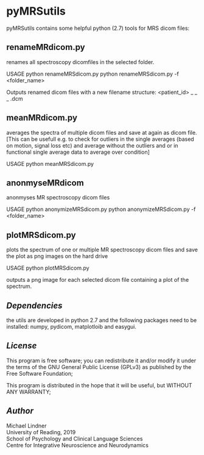 # pyMRSutils
pyMRSutils contains some helpful python (2.7) tools for MRS dicom files:

## renameMRdicom.py
renames all spectroscopy dicomfiles in the selected folder.

 
USAGE
    python renameMRSdicom.py
    python renameMRSdicom.py -f <folder_name>


Outputs renamed dicom files with a new filename structure:
<patient_id> _ <series number> _ <instance number> _ <sequence name>.dcm


## meanMRdicom.py
averages the spectra of multiple dicom files and save at again as dicom file.
[This can be usefull e.g. to check for outliers in the single averages (based on motion, signal loss etc) and
average without the outliers and or in functional single average data to average over condition]


USAGE
    python meanMRSdicom.py

	
## anonmyseMRdicom
anonmyses MR spectroscopy dicom files


USAGE
    python anonymizeMRSdicom.py
    python anonymizeMRSdicom.py -f <folder_name>


## plotMRSdicom.py
plots the spectrum of one or multiple MR spectroscopy dicom files and save the plot as png images on the hard drive


USAGE
    python plotMRSdicom.py

	
outputs a png image for each selected dicom file containing a plot of the spectrum.
	

## *Dependencies*  
the utils are developed in python 2.7 and the following packages need to be installed: 
numpy, pydicom, matplotloib and easygui. 

    
## *License*  
This program is free software; you can redistribute it and/or modify
it under the terms of the GNU General Public License (GPLv3) as published
by the Free Software Foundation;

This program is distributed in the hope that it will be useful, but WITHOUT ANY WARRANTY;
  
  
## *Author*
Michael Lindner  
University of Reading, 2019  
School of Psychology and Clinical Language Sciences  
Centre for Integrative Neuroscience and Neurodynamics
